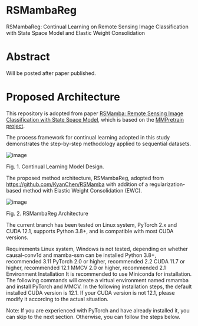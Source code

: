 # RSMambaReg
RSMambaReg: Continual Learning on Remote Sensing Image Classification with State Space Model and Elastic Weight Consolidation

# Abstract
Will be posted after paper published.

# Proposed Architecture
This repository is adopted from paper <a href='https://github.com/KyanChen/RSMamba'>RSMamba: Remote Sensing Image Classification with State Space Model</a>, which is based on the <a href='https://github.com/open-mmlab/mmpretrain'>MMPretrain project</a>.


The process framework for continual learning adopted in this study demonstrates the step-by-step methodology applied to sequential datasets.

![image](https://github.com/user-attachments/assets/45aa9671-e7c4-4993-8305-517f33a13c29)

Fig. 1. Continual Learning Model Design.

The proposed method architecture, RSMambaReg, adopted from https://github.com/KyanChen/RSMamba with addition of a regularization-based method with Elastic Weight Consolidation (EWC).

![image](https://github.com/user-attachments/assets/238b18ba-32c1-4c33-846a-2aae87ac7a99)

Fig. 2. RSMambaReg Architecture

The current branch has been tested on Linux system, PyTorch 2.x and CUDA 12.1, supports Python 3.8+, and is compatible with most CUDA versions.

Requirements
Linux system, Windows is not tested, depending on whether causal-conv1d and mamba-ssm can be installed
Python 3.8+, recommended 3.11
PyTorch 2.0 or higher, recommended 2.2
CUDA 11.7 or higher, recommended 12.1
MMCV 2.0 or higher, recommended 2.1
Environment Installation
It is recommended to use Miniconda for installation. The following commands will create a virtual environment named rsmamba and install PyTorch and MMCV. In the following installation steps, the default installed CUDA version is 12.1. If your CUDA version is not 12.1, please modify it according to the actual situation.

Note: If you are experienced with PyTorch and have already installed it, you can skip to the next section. Otherwise, you can follow the steps below.
